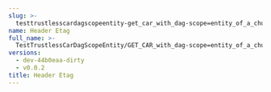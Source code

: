 ```yaml
---
slug: >-
  testtrustlesscardagscopeentity-get_car_with_dag-scope=entity_of_a_chunked_unixfs_file_(accept_header)-header_etag
name: Header Etag
full_name: >-
  TestTrustlessCarDagScopeEntity/GET_CAR_with_dag-scope=entity_of_a_chunked_UnixFS_file_(Accept_Header)/Header_Etag
versions:
  - dev-44b0eaa-dirty
  - v0.0.2
title: Header Etag
---
```


